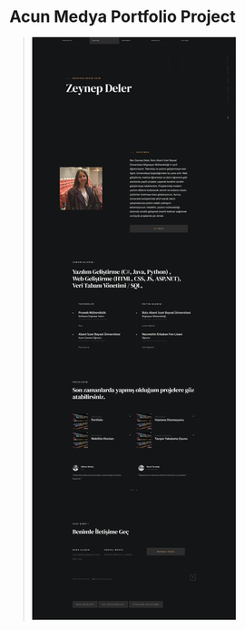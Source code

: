# Acun Medya Portfolio Project

>![linkedin](https://github.com/justcodess/AcunMedyaPortfolioProject/blob/main/readme_pic.png)
